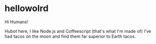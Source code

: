 # hellowolrd

Hi Humans!

Hubot here, I like Node.js and Coffeescript (that's what I'm made of)
I've had tacos on the moon and find them far superior to Earth tacos.
